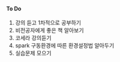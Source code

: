 #### To Do

1. 강의 듣고 1차적으로 공부하기
2. 비전공자에게 좋은 책 알아보기
3. 코세라 강의듣기
4. spark 구동환경에 따른 환경설정법 알아두기
5. 실습문제 모으기

